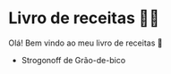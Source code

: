 # Livro de receitas :woman_cook:

Olá! Bem vindo ao meu livro de receitas :wave:

* Strogonoff de Grão-de-bico
